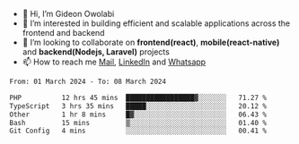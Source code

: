 - 👋 Hi, I’m Gideon Owolabi
- 👀 I’m interested in building efficient and scalable applications across the frontend and backend
- 💞️ I’m looking to collaborate on <b>frontend(react)</b>, <b>mobile(react-native)</b> and <b>backend(Nodejs, Laravel)</b> projects
- 📫 How to reach me <a href="mailto:gideoniyin2021@gmail.com">Mail</a>, <a href="https://www.linkedin.com/in/gideon-owolabi-9b667a232/">LinkedIn</a> and <a href="https://wa.me/2348055377085">Whatsapp</a>

<!---
gude1/gude1 is a ✨ special ✨ repository because its `README.md` (this file) appears on your GitHub profile.
You can click the Preview link to take a look at your changes.
--->

<!--START_SECTION:waka-->

```txt
From: 01 March 2024 - To: 08 March 2024

PHP          12 hrs 45 mins  █████████████████▓░░░░░░░   71.27 %
TypeScript   3 hrs 35 mins   █████░░░░░░░░░░░░░░░░░░░░   20.12 %
Other        1 hr 8 mins     █▓░░░░░░░░░░░░░░░░░░░░░░░   06.43 %
Bash         15 mins         ▒░░░░░░░░░░░░░░░░░░░░░░░░   01.40 %
Git Config   4 mins          ░░░░░░░░░░░░░░░░░░░░░░░░░   00.41 %
```

<!--END_SECTION:waka-->
